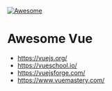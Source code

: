 [![Awesome](https://cdn.rawgit.com/sindresorhus/awesome/d7305f38d29fed78fa85652e3a63e154dd8e8829/media/badge.svg)](https://github.com/sindresorhus/awesome)

# Awesome Vue

* https://vuejs.org/
* https://vueschool.io/
* https://vuejsforge.com/ 
* https://www.vuemastery.com/
